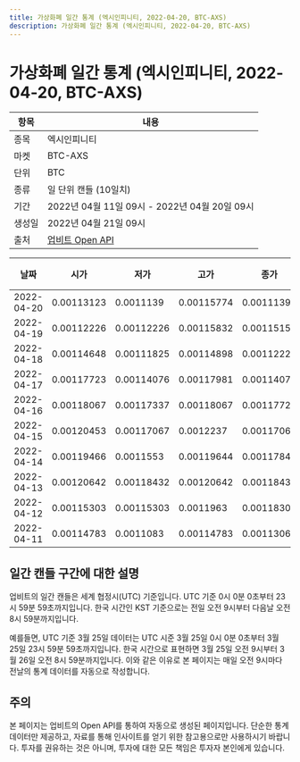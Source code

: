 ```yaml
---
title: 가상화폐 일간 통계 (엑시인피니티, 2022-04-20, BTC-AXS)
description: 가상화폐 일간 통계 (엑시인피니티, 2022-04-20, BTC-AXS)
---
```



가상화폐 일간 통계 (엑시인피니티, 2022-04-20, BTC-AXS)
===

|항목|내용|
|--|--|
|종목|엑시인피니티|
|마켓|BTC-AXS|
|단위|BTC|
|종류|일 단위 캔들 (10일치)|
|기간|2022년 04월 11일 09시 - 2022년 04월 20일 09시|
|생성일|2022년 04월 21일 09시|
|출처|[업비트 Open API](https://docs.upbit.com)|


|날짜|시가|저가|고가|종가|비고|
|--|--|--|--|--|--|
|2022-04-20|0.00113123|0.0011139|0.00115774|0.0011139|    |
|2022-04-19|0.00112226|0.00112226|0.00115832|0.0011515|    |
|2022-04-18|0.00114648|0.00111825|0.00114898|0.00112226|    |
|2022-04-17|0.00117723|0.00114076|0.00117981|0.00114076|    |
|2022-04-16|0.00118067|0.00117337|0.00118067|0.00117723|    |
|2022-04-15|0.00120453|0.00117067|0.0012237|0.00117067|    |
|2022-04-14|0.00119466|0.0011553|0.00119644|0.00117846|    |
|2022-04-13|0.00120642|0.00118432|0.00120642|0.00118432|    |
|2022-04-12|0.00115303|0.00115303|0.0011963|0.00118309|    |
|2022-04-11|0.00114783|0.0011083|0.00114783|0.00113062|    |


일간 캔들 구간에 대한 설명
---


업비트의 일간 캔들은 세계 협정시(UTC) 기준입니다. 
UTC 기준 0시 0분 0초부터 23시 59분 59초까지입니다. 
한국 시간인 KST 기준으로는 전일 오전 9시부터 다음날 오전 8시 59분까지입니다. 


예를들면, UTC 기준 3월 25일 데이터는 UTC 시준 3월 25일 0시 0분 0초부터 3월 25일 23시 59분 59초까지입니다. 
한국 시간으로 표현하면 3월 25일 오전 9시부터 3월 26일 오전 8시 59분까지입니다. 
이와 같은 이유로 본 페이지는 매일 오전 9시마다 전날의 통계 데이터를 자동으로 작성합니다. 


주의
---


본 페이지는 업비트의 Open API를 통하여 자동으로 생성된 페이지입니다. 
단순한 통계 데이터만 제공하고, 자료를 통해 인사이트를 얻기 위한 참고용으로만 사용하시기 바랍니다. 
투자를 권유하는 것은 아니며, 투자에 대한 모든 책임은 투자자 본인에게 있습니다. 
